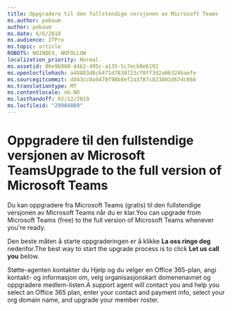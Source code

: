 ```yaml
---
title: Oppgradere til den fullstendige versjonen av Microsoft Teams
ms.author: pebaum
author: pebaum
ms.date: 6/6/2018
ms.audience: ITPro
ms.topic: article
ROBOTS: NOINDEX, NOFOLLOW
localization_priority: Normal
ms.assetid: 86e9b860-d4b2-495c-a135-5c7ecb8e6192
ms.openlocfilehash: a48883d8c6471d7830723cf0ff3d2a063246aefe
ms.sourcegitcommit: dd43cc0a9470f98b8ef2a3787c823801d674c666
ms.translationtype: MT
ms.contentlocale: nb-NO
ms.lasthandoff: 02/12/2019
ms.locfileid: "29904869"
---
```

# <a name="upgrade-to-the-full-version-of-microsoft-teams"></a><span data-ttu-id="bdea0-102">Oppgradere til den fullstendige versjonen av Microsoft Teams</span><span class="sxs-lookup"><span data-stu-id="bdea0-102">Upgrade to the full version of Microsoft Teams</span></span>

<span data-ttu-id="bdea0-103">Du kan oppgradere fra Microsoft Teams (gratis) til den fullstendige versjonen av Microsoft Teams når du er klar.</span><span class="sxs-lookup"><span data-stu-id="bdea0-103">You can upgrade from Microsoft Teams (free) to the full version of Microsoft Teams whenever you're ready.</span></span>
  
<span data-ttu-id="bdea0-104">Den beste måten å starte oppgraderingen er å klikke **La oss ringe deg** nedenfor.</span><span class="sxs-lookup"><span data-stu-id="bdea0-104">The best way to start the upgrade process is to click **Let us call you** below.</span></span> 
  
<span data-ttu-id="bdea0-105">Støtte-agenten kontakter du Hjelp og du velger en Office 365-plan, angi kontakt- og informasjon om, velg organisasjonskart domenenavnet og oppgradere medlem-listen.</span><span class="sxs-lookup"><span data-stu-id="bdea0-105">A support agent will contact you and help you select an Office 365 plan, enter your contact and payment info, select your org domain name, and upgrade your member roster.</span></span>
  


